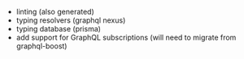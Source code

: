 - linting (also generated)
- typing resolvers (graphql nexus)
- typing database (prisma)
- add support for GraphQL subscriptions (will need to migrate from graphql-boost)
